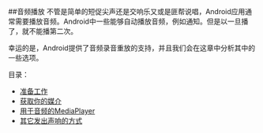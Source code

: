 ##音频播放
不管是简单的短促尖声还是交响乐又或是匪帮说唱，Android应用通常需要播放音频。Android中一些能够自动播放音频，例如通知。但是以一旦播了，就不能播第二次。

幸运的是，Android提供了音频录音重放的支持，并且我们会在这章中分析其中的一些选项。

目录：
* [准备工作](/AudioPlayback/Prerequisites.md)
* [获取你的媒介](/AudioPlayback/GetYourMediaOn.md)
* [用于音频的MediaPlayer](/AudioPlayback/MediaPlayerforAudio.md)
* [其它发出声响的方式](/AudioPlayback/OtherWaystoMakeNoise.md)
